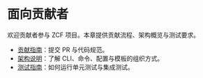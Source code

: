 # 面向贡献者

欢迎贡献者参与 ZCF 项目。本章提供贡献流程、架构概览与测试要求。

- [贡献指南](contributing.md)：提交 PR 与代码规范。
- [架构说明](architecture.md)：了解 CLI、命令、配置与模板的组织方式。
- [测试指南](testing.md)：如何运行单元测试与集成测试。

